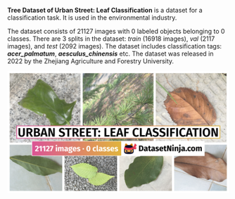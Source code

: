 **Tree Dataset of Urban Street: Leaf Classification** is a dataset for a classification task. It is used in the environmental industry. 

The dataset consists of 21127 images with 0 labeled objects belonging to 0 classes. There are 3 splits in the dataset: *train* (16918 images), *val* (2117 images), and *test* (2092 images). The dataset includes classification tags: ***acer_palmatum***, ***aesculus_chinensis*** etc. The dataset was released in 2022 by the Zhejiang Agriculture and Forestry University.

<img src="https://github.com/dataset-ninja/urban-street-leaf-classification/raw/main/visualizations/poster.png">
